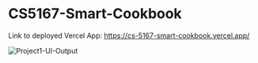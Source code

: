 # CS5167-Smart-Cookbook

Link to deployed Vercel App: https://cs-5167-smart-cookbook.vercel.app/

![Project1-UI-Output](https://github.com/shrutia003/CS5167-Smart-Cookbook/assets/123906416/3763f63c-3f89-4f6e-b994-50bd3a00bd78)
